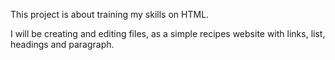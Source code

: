 This project is about training my skills on HTML.

I will be creating and editing files, as a simple recipes website with links, list, headings and paragraph.